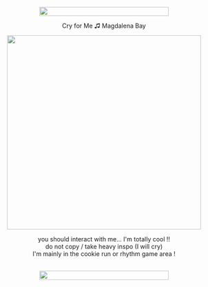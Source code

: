 <p align="center"><img width="300" height="21" src="https://github.com/user-attachments/assets/fc162928-e50a-4e74-9da4-8ec9e1a82e6f"></p>

<div align="center">Cry for Me ♫ Magdalena Bay</div>

<p align="center"><img width="450" height="450" src="https://github.com/user-attachments/assets/41365d83-d94e-4f62-b1df-b10b60d06b14"></p>

<div align="center">you should interact with me... I'm totally cool !!</div>

<div align="center">do not copy / take heavy inspo (I will cry)</div>

<div align="center">I'm mainly in the cookie run or rhythm game area !</div>
</br>
<p align="center"><img width="300" height="21" src="https://github.com/user-attachments/assets/fc162928-e50a-4e74-9da4-8ec9e1a82e6f"></p>
